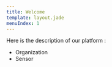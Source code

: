 ```yaml
---
title: Welcome
template: layout.jade
menuIndex: 1
---
```


Here is the description of our platform :

- Organization
- Sensor

<!-- Comment block
You're browsing the static site that was generated by [apidoc-seed][gh-repo].
This is the landing page and its source code can be found [here][gh-landing]. 

There are a few more sections, which correspond to sub folders in the `src` 
folder, notably the [API documentation](/api), but also a [blog](/blog) and a
[support page](/support).


<private>

If you compile your documentation with the `\--private=true` flag, blocks like
this are visible. To learn more about protecting content, check out the 
[How-To][howto-private].

</private>


[gh-landing]: https://github.com/lotaris/apidoc-seed/blob/master/src/index.md
[gh-repo]: https://github.com/lotaris/apidoc-seed
[howto-private]: /howto/private-content
-->